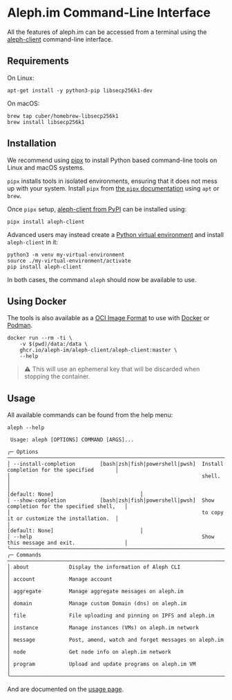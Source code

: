 # Aleph.im Command-Line Interface

All the features of aleph.im can be accessed from a terminal using the 
[aleph-client](https://github.com/aleph-im/aleph-client/) command-line interface.

## Requirements

On Linux:

```shell
apt-get install -y python3-pip libsecp256k1-dev
```

On macOS:

```shell
brew tap cuber/homebrew-libsecp256k1
brew install libsecp256k1
```

## Installation

We recommend using [pipx](https://github.com/pypa/pipx) to install Python based command-line tools on Linux and macOS
systems.

`pipx` installs tools in isolated environments, ensuring that it does not mess up with your system.
Install `pipx` from [the `pipx` documentation](https://github.com/pypa/pipx?tab=readme-ov-file#on-linux)
using `apt` or `brew`.

Once `pipx` setup, [aleph-client from PyPI](https://pypi.org/project/aleph-client/) can be installed using:

```shell
pipx install aleph-client
```

Advanced users may instead create a [Python virtual environment](https://docs.python.org/3/library/venv.html)
and install `aleph-client` in it:

```shell
python3 -m venv my-virtual-environment
source ./my-virtual-environment/activate
pip install aleph-client
```

In both cases, the command `aleph` should now be available to use.

## Using Docker

The tools is also available as a [OCI Image Format](https://specs.opencontainers.org/image-spec/)
to use with [Docker](https://www.docker.com/) or [Podman](https://podman.io/).

```shell
docker run --rm -ti \
    -v $(pwd)/data:/data \
    ghcr.io/aleph-im/aleph-client/aleph-client:master \
    --help
```


> ⚠️ This will use an ephemeral key that will be discarded when stopping the container.

## Usage

All available commands can be found from the help menu:
```shell
aleph --help
                                                                                                
 Usage: aleph [OPTIONS] COMMAND [ARGS]...                                                                  
                                                                                                           
╭─ Options ───────────────────────────────────────────────────────────────────────────────────────────────╮
│ --install-completion        [bash|zsh|fish|powershell|pwsh]  Install completion for the specified       │
│                                                              shell.                                     │
│                                                              [default: None]                            │
│ --show-completion           [bash|zsh|fish|powershell|pwsh]  Show completion for the specified shell,   │
│                                                              to copy it or customize the installation.  │
│                                                              [default: None]                            │
│ --help                                                       Show this message and exit.                │
╰─────────────────────────────────────────────────────────────────────────────────────────────────────────╯
╭─ Commands ──────────────────────────────────────────────────────────────────────────────────────────────╮
│ about             Display the information of Aleph CLI                                                 │
│ account           Manage account                                                                        │
│ aggregate         Manage aggregate messages on aleph.im                                                 │
│ domain            Manage custom Domain (dns) on aleph.im                                                │
│ file              File uploading and pinning on IPFS and aleph.im                                       │
│ instance          Manage instances (VMs) on aleph.im network                                            │
│ message           Post, amend, watch and forget messages on aleph.im                                    │
│ node              Get node info on aleph.im network                                                     │
│ program           Upload and update programs on aleph.im VM                                             │
╰─────────────────────────────────────────────────────────────────────────────────────────────────────────╯
```

And are documented on the [usage page](usage.md).
